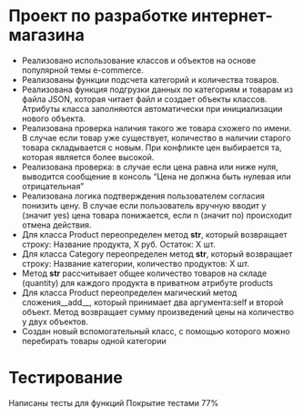 # Проект по разработке интернет-магазина
* Реализовано использование классов и объектов на основе популярной темы e-commerce.
* Реализованы функции подсчета категорий и количества товаров.
* Реализована функция подгрузки данных по категориям и товарам из файла JSON, 
которая читает файл и создает объекты классов. Атрибуты класса заполняются автоматически при инициализации нового объекта.
* Реализована проверка наличия такого же товара схожего по имени. В случае если товар уже существует, 
  количество в наличии старого товара складывается с новым. 
При конфликте цен выбирается та, которая является более высокой.
* Реализована проверка: в случае если цена равна или ниже нуля, выводится сообщение в консоль 
“Цена не должна быть нулевая или отрицательная”
* Реализована логика подтверждения пользователем согласия понизить цену. 
В случае если пользователь вручную вводит y (значит yes) цена товара понижается, если n (значит no) происходит отмена действия.
* Для класса Product переопределен метод __str__, который возвращает строку: Название продукта, X руб. Остаток: X шт.
* Для класса Category переопределен метод __str__, который возвращает строку: Название категории, количество продуктов: X шт.
* Метод __str__ рассчитывает общее количество товаров на складе (quantity) для каждого продукта в приватном атрибуте 
products
* Для класса Product переопределен магический метод сложения__add__, который принимает два аргумента:self и второй объект.
Метод возвращает сумму произведений цены на количество у двух объектов.
* Создан новый вспомогательный класс, с помощью которого можно перебирать товары одной категории
# Тестирование
Написаны тесты для функций
Покрытие тестами 77%